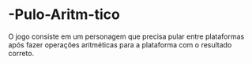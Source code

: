 # -Pulo-Aritm-tico
O jogo consiste em um personagem que precisa pular entre plataformas após fazer operações aritméticas para a plataforma com o resultado correto.
